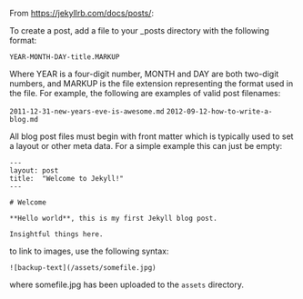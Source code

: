 From https://jekyllrb.com/docs/posts/:

To create a post, add a file to your _posts directory with the following format:

```YEAR-MONTH-DAY-title.MARKUP```

Where YEAR is a four-digit number, MONTH and DAY are both two-digit numbers, and MARKUP is the file extension representing the format used in the file. For example, the following are examples of valid post filenames:

```2011-12-31-new-years-eve-is-awesome.md```
```2012-09-12-how-to-write-a-blog.md```

All blog post files must begin with front matter which is typically used to set a layout or other meta data. For a simple example this can just be empty:

```
---
layout: post
title:  "Welcome to Jekyll!"
---

# Welcome

**Hello world**, this is my first Jekyll blog post.

Insightful things here. 
```

to link to images, use the following syntax: 

```![backup-text](/assets/somefile.jpg)```

where somefile.jpg has been uploaded to the `assets` directory. 
